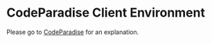 # CodeParadise Client Environment

Please go to [CodeParadise](https://github.com/ErikOnBike/CodeParadise) for an explanation.
